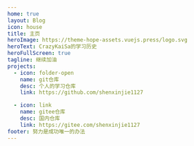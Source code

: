 ```yaml
---
home: true
layout: Blog
icon: house
title: 主页
heroImage: https://theme-hope-assets.vuejs.press/logo.svg
heroText: CrazyKaiSa的学习历史
heroFullScreen: true
tagline: 继续加油
projects:
  - icon: folder-open
    name: git仓库
    desc: 个人的学习仓库
    link: https://github.com/shenxinjie1127

  - icon: link
    name: gitee仓库
    desc: 国内仓库
    link: https://gitee.com/shenxinjie1127
footer: 努力是成功唯一的办法
---
```


